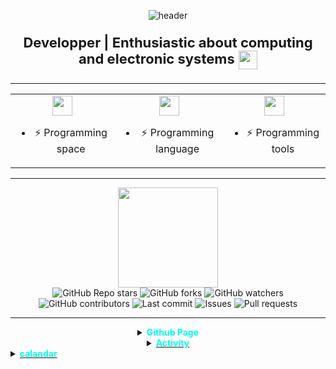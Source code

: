 <p align="center">
  <img src="https://capsule-render.vercel.app/api?type=waving&color=0:0f2027,50:2c5364,100:00c6ff&height=180&section=header&text=nythique%20&fontSize=48&fontColor=00ffe7" alt="header"/>
</p>

<p align="center" style="font-size: 22px;">
  <b>Developper | Enthusiastic about computing and electronic systems</b>
  <img src="https://em-content.zobj.net/source/animated-noto-color-emoji/356/fire_1f525.gif" width="30" style="vertical-align:middle;"/>
</p>

---

<div align="center">

<table>
  <tr>
    <td align="center">
      <img src="https://skillicons.dev/icons?i=bash,debian,windows,kali" height="32"/>
      <ul>
        <li>⚡ Programming space</li>
      </ul>
    </td>
    <td align="center">
      <img src="https://skillicons.dev/icons?i=python,js,cpp,c" height="32"/>
      <ul>
        <li>⚡ Programming language</li>
      </ul>
    </td>
    <td align="center">
      <img src="https://skillicons.dev/icons?i=nodejs,git,github,vscode" height="32"/>
      <ul>
        <li>⚡ Programming tools</li>
      </ul>
    </td>
  </tr>
</table>

</div>

---

<div align="center">

<img height="160em" src="https://github-readme-stats.vercel.app/api?username=nythique&show_icons=true&theme=algolia&count_private=true&include_all_commits=true"/>

<br>

<img src="https://img.shields.io/github/stars/nythique/PyLauncher?style=flat-square&color=ffd200&logo=github" alt="GitHub Repo stars"/>
<img src="https://img.shields.io/github/forks/nythique/PyLauncher?style=flat-square&logo=github" alt="GitHub forks"/>
<img src="https://img.shields.io/github/watchers/nythique/PyLauncher?style=flat-square&logo=github" alt="GitHub watchers"/>
<img src="https://img.shields.io/github/contributors/nythique/PyLauncher?style=flat-square&logo=github" alt="GitHub contributors"/>
<img src="https://img.shields.io/github/last-commit/nythique/nythique?style=flat-square&color=00ffe7" alt="Last commit"/>
<img src="https://img.shields.io/github/issues/nythique/PyLauncher?style=flat-square&color=ff3131" alt="Issues"/>
<img src="https://img.shields.io/github/issues-pr/nythique/PyLauncher?style=flat-square&color=00ffe7" alt="Pull requests"/>

</div>

---

<div align="center">

<details>
  <summary><b style="color:#00ffe7;">Github Page</b></summary>
    <p><a href="https://nythique.github.io">nythique.github.io</p>
</details>

<details>
  <summary><b style="color:#00ffe7;">Activity</b></summary>
  <ol>
    <div align="center">
    <img height="160em" src="https://github-readme-stats.vercel.app/api/top-langs/?username=nythique&layout=compact&theme=dark&hide=javascript,html"/>
    </div>
  </ol>
</details>
</div>

<details>
  <summary><b style="color:#00ffe7;">calandar</b></summary>
  <ul>
    <p>Today 18/10/2025
    <div align="center">
      <img src="https://github-readme-streak-stats.herokuapp.com/?user=nythique&theme=tokyonight_duo&hide_border=true&date_format=M%20j%5B%2C%20Y%5D" height="140"/>  
    </div>
  </ul>
</details>
